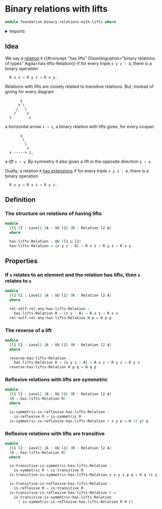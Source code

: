 # Binary relations with lifts

```agda
module foundation.binary-relations-with-lifts where
```

<details><summary>Imports</summary>

```agda
open import foundation.binary-relations
open import foundation.dependent-pair-types
open import foundation.iterated-dependent-product-types
open import foundation.universe-levels

open import foundation-core.propositions
```

</details>

## Idea

We say a [relation](foundation.binary-relations.md) `R`
{{#concept "has lifts" Disambiguation="binary relations of types" Agda=has-lifts-Relation}}
if for every triple `x y z : A`, there is a binary operation

```text
  R x z → R y z → R x y.
```

Relations with lifts are closely related to transitive relations. But, instead
of giving for every diagram

```text
       y
      ∧ \
     /   \
    /     ∨
  x        z
```

a horizontal arrow `x → z`, a binary relation with lifts gives, for every cospan

```text
       y
        \
         \
          ∨
  x -----> z,
```

a _lift_ `x → y`. By symmetry it also gives a lift in the opposite direction
`y → x`.

Dually, a relation `R`
[has extensions](foundation.binary-relations-with-extensions.md) if for every
triple `x y z : A`, there is a binary operation

```text
  R x y → R x z → R y z.
```

## Definition

### The structure on relations of having lifts

```agda
module _
  {l1 l2 : Level} {A : UU l1} (R : Relation l2 A)
  where

  has-lifts-Relation : UU (l1 ⊔ l2)
  has-lifts-Relation = {x y z : A} → R x z → R y z → R x y
```

## Properties

### If `x` relates to an element and the relation has lifts, then `x` relates to `x`

```agda
module _
  {l1 l2 : Level} {A : UU l1} (R : Relation l2 A)
  where

  rel-self-rel-any-has-lifts-Relation :
    has-lifts-Relation R → {x y : A} → R x y → R x x
  rel-self-rel-any-has-lifts-Relation H p = H p p
```

### The reverse of a lift

```agda
module _
  {l1 l2 : Level} {A : UU l1} (R : Relation l2 A)
  where

  reverse-has-lifts-Relation :
    has-lifts-Relation R → {x y z : A} → R x z → R y z → R y x
  reverse-has-lifts-Relation H p q = H q p
```

### Reflexive relations with lifts are symmetric

```agda
module _
  {l1 l2 : Level} {A : UU l1} (R : Relation l2 A)
  (H : has-lifts-Relation R)
  where

  is-symmetric-is-reflexive-has-lifts-Relation :
    is-reflexive R → is-symmetric R
  is-symmetric-is-reflexive-has-lifts-Relation r x y p = H (r y) p
```

### Reflexive relations with lifts are transitive

```agda
module _
  {l1 l2 : Level} {A : UU l1} (R : Relation l2 A)
  (H : has-lifts-Relation R)
  where

  is-transitive-is-symmetric-has-lifts-Relation :
    is-symmetric R → is-transitive R
  is-transitive-is-symmetric-has-lifts-Relation s x y z p q = H q (s y z p)

  is-transitive-is-reflexive-has-lifts-Relation :
    is-reflexive R → is-transitive R
  is-transitive-is-reflexive-has-lifts-Relation r =
    is-transitive-is-symmetric-has-lifts-Relation
      ( is-symmetric-is-reflexive-has-lifts-Relation R H r)
```
